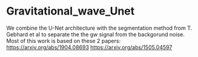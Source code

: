 # Gravitational_wave_Unet
We combine the U-Net architecture with the segmentation method from T. Gebhard et al to separate the the gw signal from the backgorund noise.
Most of this work is based on these 2 papers:
https://arxiv.org/abs/1904.08693
https://arxiv.org/abs/1505.04597
